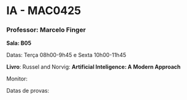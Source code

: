 # IA - MAC0425

### Professor: Marcelo Finger

**Sala: B05**

Datas: Terça 08h00-9h45 e Sexta 10h00-11h45

**Livro**: Russel and Norvig: **Artificial Inteligence: A Modern Approach**

Monitor: 

Datas de provas: 

